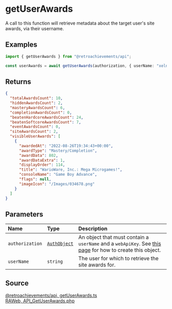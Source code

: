 # getUserAwards

A call to this function will retrieve metadata about the target user's site awards, via their username.

## Examples

```ts
import { getUserAwards } from "@retroachievements/api";

const userAwards = await getUserAwards(authorization, { userName: "xelnia" });
```

## Returns

```json
{
  "totalAwardsCount": 10,
  "hiddenAwardsCount": 2,
  "masteryAwardsCount": 6,
  "completionAwardsCount": 0,
  "beatenHardcoreAwardsCount": 24,
  "beatenSoftcoreAwardsCount": 7,
  "eventAwardsCount": 0,
  "siteAwardsCount": 2,
  "visibleUserAwards": [
    {
      "awardedAt": "2022-08-26T19:34:43+00:00",
      "awardType": "Mastery/Completion",
      "awardData": 802,
      "awardDataExtra": 1,
      "displayOrder": 114,
      "title": "WarioWare, Inc.: Mega Microgames!",
      "consoleName": "Game Boy Advance",
      "flags": null,
      "imageIcon": "/Images/034678.png"
    }
  ]
}
```

## Parameters

| Name            | Type                                        | Description                                                                                                                  |
| :-------------- | :------------------------------------------ | :--------------------------------------------------------------------------------------------------------------------------- |
| `authorization` | [`AuthObject`](/v1/data-models/auth-object) | An object that must contain a `userName` and a `webApiKey`. See [this page](/getting-started) for how to create this object. |
| `userName`      | `string`                                    | The user for which to retrieve the site awards for.                                                                          |

## Source

[@retroachievements/api, getUserAwards.ts](https://github.dev/RetroAchievements/api-js/blob/main/src/user/getUserAwards.ts)  
[RAWeb, API_GetUserAwards.php](https://github.dev/RetroAchievements/RAWeb/blob/master/public/API/API_GetUserAwards.php)
